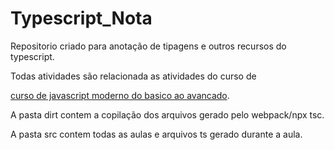 # Typescript_Nota

<p>Repositorio criado para anotação de tipagens e outros recursos do typescript.</p>

<p>Todas atividades são relacionada as atividades do curso de</p> <a href="https://www.udemy.com/course/curso-de-javascript-moderno-do-basico-ao-avancado">curso de javascript moderno do basico ao avancado</a>.

<p>A pasta dirt contem a copilação dos arquivos gerado pelo webpack/npx tsc.</p>

<p>A pasta src contem todas as aulas e arquivos ts gerado durante a aula.</p>
